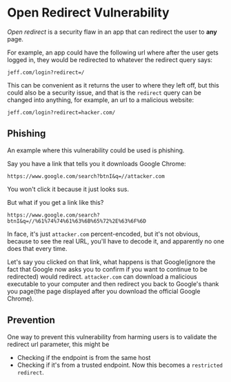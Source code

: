 # Open Redirect Vulnerability

*Open redirect* is a security flaw in an app that can redirect the user to **any** page.

For example, an app could have the following url where after the user gets logged in, they would be redirected to whatever the redirect query says:

```
jeff.com/login?redirect=/
```

This can be convenient as it returns the user to where they left off, but this could also be a security issue, and that is the `redirect` query can be changed into anything, for example, an url to a malicious website:

```
jeff.com/login?redirect=hacker.com/
```

## Phishing

An example where this vulnerability could be used is phishing. 

Say you have a link that tells you it downloads Google Chrome:
```
https://www.google.com/search?btnI&q=//attacker.com
```
You won't click it because it just looks sus.

But what if you get a link like this?
```
https://www.google.com/search?btnI&q=//%61%74%74%61%63%6B%65%72%2E%63%6F%6D
```

In face, it's just `attacker.com` percent-encoded, but it's not obvious, because to see the real URL, you'll have to decode it, and apparently no one does that every time.

Let's say you clicked on that link, what happens is that Google(ignore the fact that Google now asks you to confirm if you want to continue to be redirected) would redirect. `attacker.com` can download a malicious executable to your computer and then redirect you back to Google's thank you page(the page displayed after you download the official Google Chrome).

## Prevention
One way to prevent this vulnerability from harming users is to validate the redirect url parameter, this might be
 - Checking if the endpoint is from the same host
 - Checking if it's from a trusted endpoint.
Now this becomes a `restricted redirect`.

